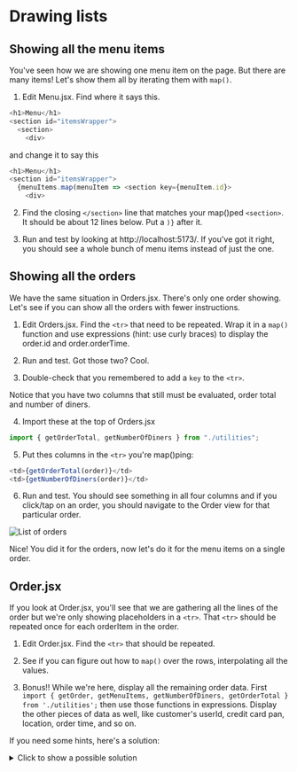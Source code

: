 # Drawing lists
<!-- Time: 20 minutes -->

## Showing all the menu items
You've seen how we are showing one menu item on the page. But there are many items! Let's show them all by iterating them with `map()`.

1. Edit Menu.jsx. Find where it says this.
```JavaScript
<h1>Menu</h1>
<section id="itemsWrapper">
  <section>
    <div>
```
and change it to say this
```JavaScript
<h1>Menu</h1>
<section id="itemsWrapper">
  {menuItems.map(menuItem => <section key={menuItem.id}>
    <div>
```

2. Find the closing `</section>` line that matches your map()ped `<section>`. It should be about 12 lines below. Put a `)}` after it.

3.  Run and test by looking at http://localhost:5173/. If you've got it right, you should see a whole bunch of menu items instead of just the one.

## Showing all the orders
We have the same situation in Orders.jsx. There's only one order showing. Let's see if you can show all the orders with fewer instructions.

1.  Edit Orders.jsx. Find the `<tr>` that need to be repeated. Wrap it in a `map()` function and use expressions (hint: use curly braces) to display the order.id and order.orderTime.

2.  Run and test. Got those two? Cool. 

3.  Double-check that you remembered to add a `key` to the `<tr>`.

Notice that you have two columns that still must be evaluated, order total and number of diners.

4.  Import these at the top of Orders.jsx
```JavaScript
import { getOrderTotal, getNumberOfDiners } from "./utilities";
```

5.  Put thes columns in the `<tr>` you're map()ping:
```JavaScript
<td>{getOrderTotal(order)}</td>
<td>{getNumberOfDiners(order)}</td>
```

6.  Run and test. You should see something in all four columns and if you click/tap on an order, you should navigate to the Order view for that particular order.

![List of orders](../images/ListOfOrders.png)

Nice! You did it for the orders, now let's do it for the menu items on a single order.

## Order.jsx
If you look at Order.jsx, you'll see that we are gathering all the lines of the order but we're only showing placeholders in a `<tr>`. That `<tr>` should be repeated once for each orderItem in the order.

1.  Edit Order.jsx. Find the `<tr>` that should be repeated.

2.  See if you can figure out how to `map()` over the rows, interpolating all the values. 

3.  Bonus!! While we're here, display all the remaining order data. First `import { getOrder, getMenuItems, getNumberOfDiners, getOrderTotal } from './utilities';` then use those functions in expressions. Display the other pieces of data as well, like customer's userId, credit card pan, location, order time, and so on.

If you need some hints, here's a solution:
<details>
<summary>Click to show a possible solution</summary>

```html
<h2>Order {orderId}</h2>
<p>Customer: {order?.userId}</p>
<p>Number of guests: {order && getNumberOfDiners(order)}</p>
<p>Credit card: {order?.creditCard?.PAN}, expiry: {order?.creditCard?.expiryMonth}/{order?.creditCard?.expiryYear}</p>
<p>Location: {order?.location}</p>
<p>Order time: {order?.orderTime?.toLocaleString()}</p>
<table>
  <tbody>
    {order.items?.map(item => (
      <tr key={item.id}>
        <td>{menuItems.find(i => item.itemId === i.id)?.name}</td>
        <td>{item.price}</td>
        <td>(for {item.firstName})</td>
      </tr>
    ))}
    <tr><td>Tax</td><td>{order?.tax}</td></tr>
    <tr><td>Tip</td><td>{order?.tip}</td></tr>
    <tr><td>Total</td><td>{order && getOrderTotal(order)}</td></tr>
  </tbody>
</table>

```
</details>
